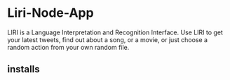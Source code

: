 # Liri-Node-App
LIRI is a Language Interpretation and Recognition Interface. Use LIRI to get your latest tweets, find out about a song, or a movie, or just choose a random action from your own random file.

## installs 
